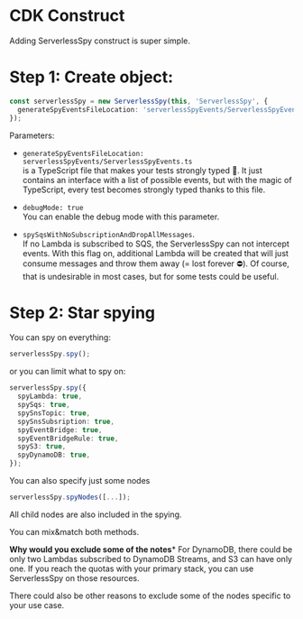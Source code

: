 # CDK Construct

Adding ServerlessSpy construct is super simple.

# Step 1: Create object:
```typescript
const serverlessSpy = new ServerlessSpy(this, 'ServerlessSpy', {
  generateSpyEventsFileLocation: 'serverlessSpyEvents/ServerlessSpyEvents.ts'              
});
```

Parameters:
 - `generateSpyEventsFileLocation: serverlessSpyEvents/ServerlessSpyEvents.ts`  
is a TypeScript file that makes your tests strongly typed 💪. It just contains an interface with a list of possible events, but with the magic of TypeScript, every test becomes strongly typed thanks to this file.

 - `debugMode: true`  
You can enable the debug mode with this parameter.

 - `spySqsWithNoSubscriptionAndDropAllMessages`.   
If no Lambda is subscribed to SQS, the ServerlessSpy can not intercept events. With this flag on, additional Lambda will be created that will just consume messages and throw them away (= lost forever ⛔). Of course, that is undesirable in most cases, but for some tests could be useful.


# Step 2: Star spying

You can spy on everything:
```typescript
serverlessSpy.spy();
```

or you can limit what to spy on:
```typescript
serverlessSpy.spy({
  spyLambda: true,
  spySqs: true,
  spySnsTopic: true,
  spySnsSubsription: true,
  spyEventBridge: true,
  spyEventBridgeRule: true,
  spyS3: true,
  spyDynamoDB: true,
});
```

You can also specify just some nodes
```typescript
serverlessSpy.spyNodes([...]);
```
All child nodes are also included in the spying.

You can mix&match both methods.

**Why would you exclude some of the notes***
For DynamoDB, there could be only two Lambdas subscribed to DynamoDB Streams, and S3 can have only one. If you reach the quotas with your primary stack, you can use ServerlessSpy on those resources. 

There could also be other reasons to exclude some of the nodes specific to your use case.

 
